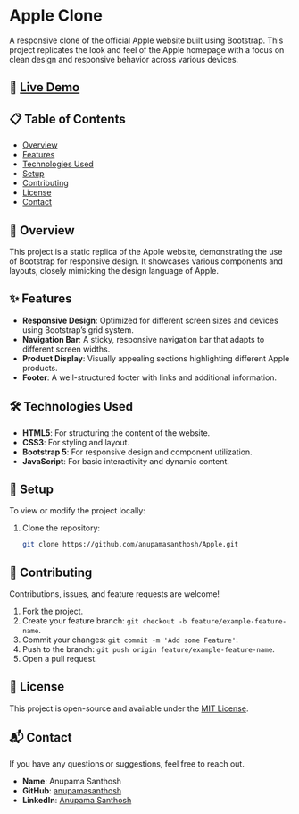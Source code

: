 # Apple Clone

A responsive clone of the official Apple website built using Bootstrap. This project replicates the look and feel of the Apple homepage with a focus on clean design and responsive behavior across various devices.

## 🚀 [Live Demo](https://anupamasanthosh.github.io/Apple/)

## 📋 Table of Contents

- [Overview](#overview)
- [Features](#features)
- [Technologies Used](#technologies-used)
- [Setup](#setup)
- [Contributing](#contributing)
- [License](#license)
- [Contact](#contact)

## 📖 Overview

This project is a static replica of the Apple website, demonstrating the use of Bootstrap for responsive design. It showcases various components and layouts, closely mimicking the design language of Apple.

## ✨ Features

- **Responsive Design**: Optimized for different screen sizes and devices using Bootstrap’s grid system.
- **Navigation Bar**: A sticky, responsive navigation bar that adapts to different screen widths.
- **Product Display**: Visually appealing sections highlighting different Apple products.
- **Footer**: A well-structured footer with links and additional information.

## 🛠️ Technologies Used

- **HTML5**: For structuring the content of the website.
- **CSS3**: For styling and layout.
- **Bootstrap 5**: For responsive design and component utilization.
- **JavaScript**: For basic interactivity and dynamic content.

## 🔧 Setup

To view or modify the project locally:

1. Clone the repository:
   ```bash
   git clone https://github.com/anupamasanthosh/Apple.git

## 🤝 Contributing

Contributions, issues, and feature requests are welcome!

1. Fork the project.
2. Create your feature branch: `git checkout -b feature/example-feature-name`.
3. Commit your changes: `git commit -m 'Add some Feature'`.
4. Push to the branch: `git push origin feature/example-feature-name`.
5. Open a pull request.

## 📄 License

This project is open-source and available under the [MIT License](LICENSE).

## 📬 Contact

If you have any questions or suggestions, feel free to reach out.

- **Name**: Anupama Santhosh
- **GitHub**: [anupamasanthosh](https://github.com/anupamasanthosh)
- **LinkedIn**: [Anupama Santhosh](https://www.linkedin.com/in/anupama-k-bb5b03219/)

